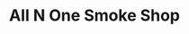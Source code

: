 ---
title: "All N One Smoke Shop"
url: /mesa/all-n-one-smoke-shop-east-broadway-road/
shop: Tabak
---